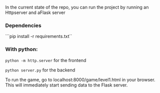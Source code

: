 In the current state of the repo, you can run the project by running an Httpserver and aFlask server

### Dependencies

```pip install -r requirements.txt``


### With python:

```python -m http.server``` for the frontend

```python server.py``` for the backend

To run the game, go to localhost:8000/game/level1.html in your browser. This will immediately start sending data to the Flask server.